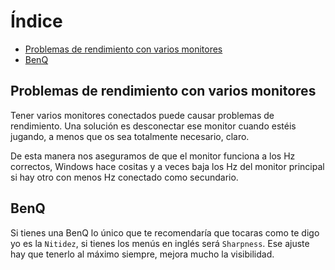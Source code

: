 # Índice

- [Problemas de rendimiento con varios monitores](#Problemas-de-rendimiento-con-varios-monitores)
- [BenQ](#BenQ)

## Problemas de rendimiento con varios monitores

Tener varios monitores conectados puede causar problemas de rendimiento. Una solución es desconectar ese monitor cuando estéis jugando, a menos que os sea totalmente necesario, claro.

De esta manera nos aseguramos de que el monitor funciona a los Hz correctos, Windows hace cositas y a veces baja los Hz del monitor principal si hay otro con menos Hz conectado como secundario.

## BenQ

Si tienes una BenQ lo único que te recomendaría que tocaras como te digo yo es la `Nitidez`, si tienes los menús en inglés será `Sharpness`. Ese ajuste hay que tenerlo al máximo siempre, mejora mucho la visibilidad.

